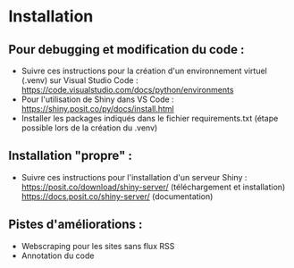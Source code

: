 # Installation

## Pour debugging et modification du code :
- Suivre ces instructions pour la création d'un environnement virtuel (.venv) sur Visual Studio Code : https://code.visualstudio.com/docs/python/environments<br>
- Pour l'utilisation de Shiny dans VS Code : https://shiny.posit.co/py/docs/install.html <br>
- Installer les packages indiqués dans le fichier requirements.txt (étape possible lors de la création du .venv)<br>

## Installation "propre" : 
- Suivre ces instructions pour l'installation d'un serveur Shiny :<br>
https://posit.co/download/shiny-server/ (téléchargement et installation) <br>
https://docs.posit.co/shiny-server/ (documentation) <br>

## Pistes d'améliorations :
- Webscraping pour les sites sans flux RSS
- Annotation du code
